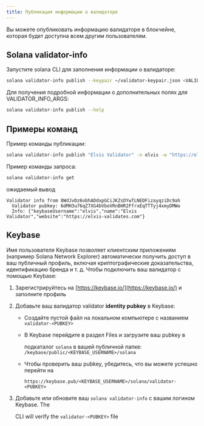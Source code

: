 ```yaml
---
title: Публикация информации о валидаторе
---
```


Вы можете опубликовать информацию валидаторе в блокчейне, которая будет доступна всем другим пользователям.

## Solana validator-info

Запустите solana CLI для заполнения информации о валидаторе:

```bash
solana validator-info publish --keypair ~/validator-keypair.json <VALIDATOR_INFO_ARGS> <VALIDATOR_NAME>
```

Для получения подробной информации о дополнительных полях для VALIDATOR_INFO_ARGS:

```bash
solana validator-info publish --help
```

## Примеры команд

Пример команды публикации:

```bash
solana validator-info publish "Elvis Validator" -n elvis -w "https://elvis-validates.com"
```

Пример команды запроса:

```bash
solana validator-info get
```

ожидаемый вывод

```text
Validator info from 8WdJvDz6obhADdxpGCiJKZsDYwTLNEDFizayqziDc9ah
  Validator pubkey: 6dMH3u76qZ7XG4bVboVRnBHR2FfrxEqTTTyj4xmyDMWo
  Info: {"keybaseUsername":"elvis","name":"Elvis Validator","website":"https://elvis-validates.com"}
```

## Keybase

Имя пользователя Keybase позволяет клиентским приложениям (например Solana Network Explorer) автоматически получить доступ в ваш публичный профиль, включая криптографические доказательства, идентификацию бренда и т. д. Чтобы подключить ваш валидатор с помощью Keybase:

1. Зарегистрируйтесь на [https://keybase.io/](https://keybase.io/) и заполните профиль
2. Добавьте ваш валидатор validator **identity pubkey** в Keybase:

   - Создайте пустой файл на локальном компьютере с названием `validator-<PUBKEY>`
   - В Keybase перейдите в раздел Files и загрузите ваш pubkey в

     подкаталог `solana` в вашей публичной папке: `/keybase/public/<KEYBASE_USERNAME>/solana`

   - Чтобы проверить ваш pubkey, убедитесь, что вы можете успешно перейти на

     `https://keybase.pub/<KEYBASE_USERNAME>/solana/validator-<PUBKEY>`

3. Добавьте или обновите ваш `solana validator-info` с вашим логином Keybase. The

   CLI will verify the `validator-<PUBKEY>` file
